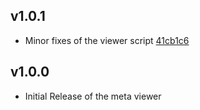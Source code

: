 ## v1.0.1

- Minor fixes of the viewer script [41cb1c6][41cb1c6]

[41cb1c6]: https://github.com/lsuits/ues_meta_viewer/commit/41cb1c6ca60e00a6d257199bcfabc6611ebd89e3

## v1.0.0

- Initial Release of the meta viewer
